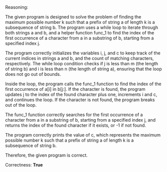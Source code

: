 Reasoning:

The given program is designed to solve the problem of finding the maximum possible number k such that a prefix of string a of length k is a subsequence of string b. The program uses a while loop to iterate through both strings a and b, and a helper function func_1 to find the index of the first occurrence of a character from a in a substring of b, starting from a specified index j.

The program correctly initializes the variables i, j, and c to keep track of the current indices in strings a and b, and the count of matching characters, respectively. The while loop condition checks if j is less than m (the length of string b) and i is less than n (the length of string a), ensuring that the loop does not go out of bounds.

Inside the loop, the program calls the func_1 function to find the index of the first occurrence of a[i] in b[j:]. If the character is found, the program updates j to the index of the found character plus one, increments i and c, and continues the loop. If the character is not found, the program breaks out of the loop.

The func_1 function correctly searches for the first occurrence of a character from a in a substring of b, starting from a specified index j, and returns the index of the found character if it exists, or -1 if not found.

The program correctly prints the value of c, which represents the maximum possible number k such that a prefix of string a of length k is a subsequence of string b.

Therefore, the given program is correct.

Correctness: **True**